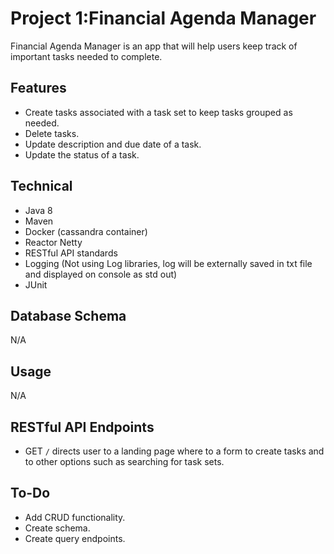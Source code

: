 # Project 1:Financial Agenda Manager

Financial Agenda Manager is an app that will help users keep track of important tasks needed to complete.

## Features
- Create tasks associated with a task set to keep tasks grouped as needed.
- Delete tasks.
- Update description and due date of a task.
- Update the status of a task.

## Technical
- Java 8
- Maven
- Docker (cassandra container)
- Reactor Netty
- RESTful API standards
- Logging (Not using Log libraries, log will be externally saved in txt file and displayed on console as std out)
- JUnit 

## Database Schema
N/A

## Usage
N/A

## RESTful API Endpoints
- GET `/` directs user to a landing page where to a form to create tasks and to other options such as searching for task sets.

## To-Do
- Add CRUD functionality.
- Create schema.
- Create query endpoints.
